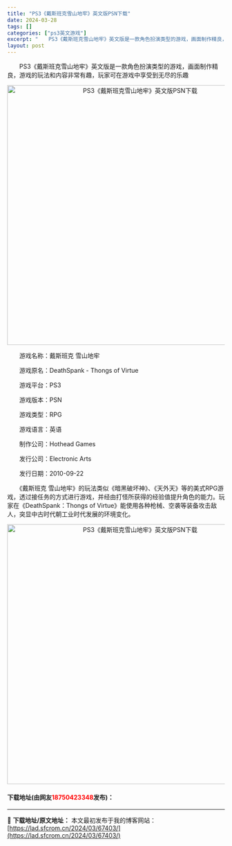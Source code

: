 ```yaml
---
title: "PS3《戴斯班克雪山地牢》英文版PSN下载"
date: 2024-03-28
tags: []
categories: ["ps3英文游戏"]
excerpt: "　　PS3《戴斯班克雪山地牢》英文版是一款角色扮演类型的游戏，画面制作精良，游戏的玩法和内容非常有趣，玩家可在游戏中享受到无尽的乐趣 　　游戏名称：戴斯班克 雪山地牢 　　游戏原名：DeathSpank - Thongs of Virtue 　　游戏平台：PS3 　　游戏版本：PSN 　　游戏类型：&hellip;"
layout: post
---
```


 <p>　　PS3《戴斯班克雪山地牢》英文版是一款角色扮演类型的游戏，画面制作精良，游戏的玩法和内容非常有趣，玩家可在游戏中享受到无尽的乐趣</p> <p align="center"><img align="" border="0" src="https://lad.sfcrom.cn/wp-content/uploads/2024/03/20240328_66051a2c18dd3.webp" width="600" alt="PS3《戴斯班克雪山地牢》英文版PSN下载" /></p> <p>　　游戏名称：戴斯班克 雪山地牢</p> <p>　　游戏原名：DeathSpank - Thongs of Virtue</p> <p>　　游戏平台：PS3</p> <p>　　游戏版本：PSN</p> <p>　　游戏类型：RPG</p> <p>　　游戏语言：英语</p> <p>　　制作公司：Hothead Games</p> <p>　　发行公司：Electronic Arts</p> <p>　　发行日期：2010-09-22</p> <p>　　《戴斯班克 雪山地牢》的玩法类似《暗黑破坏神》、《天外天》等的美式RPG游戏，透过接任务的方式进行游戏，并经由打怪所获得的经验值提升角色的能力。玩家在《DeathSpank：Thongs of Virtue》能使用各种枪械、空袭等装备攻击敌人，突显中古时代朝工业时代发展的环境变化。</p> <p align="center"><img align="" border="0" src="https://lad.sfcrom.cn/wp-content/uploads/2024/03/20240328_66051a2c7f513.webp" width="600" alt="PS3《戴斯班克雪山地牢》英文版PSN下载" /></p> <p><h4>下载地址(由网友<font color="red">18750423348</font>发布)：</h4></p> 

---
📖 **下载地址/原文地址：** 本文最初发布于我的博客网站：[https://lad.sfcrom.cn/2024/03/67403/](https://lad.sfcrom.cn/2024/03/67403/)
